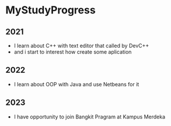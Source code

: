# MyStudyProgress
## 2021

- I learn about C++ with text editor that called by DevC++
- and i start to interest how create some aplication

## 2022

- I learn about OOP with Java and use Netbeans for it

## 2023

- I have opportunity to join Bangkit Pragram at Kampus Merdeka
